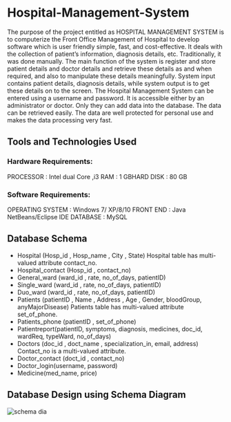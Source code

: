 # Hospital-Management-System
The purpose of the project entitled as HOSPITAL MANAGEMENT SYSTEM is to computerize the Front Office Management of Hospital to develop software which is user friendly simple, fast, and cost-effective. It deals with the collection of patient’s information, diagnosis details, etc. Traditionally, it was done manually. The main function of the system is register and store patient details and doctor details and retrieve these details as and when required, and also to manipulate these details meaningfully. System input contains patient details, diagnosis details, while system output is to get these details on to the screen. The Hospital Management System can be entered using a username and password. It is accessible either by an administrator or doctor. Only they can add data into the database. The data can be retrieved easily. The data are well protected for personal use and makes the data processing very fast.

## Tools and Technologies Used
### Hardware Requirements: 
PROCESSOR : Intel dual Core ,i3
RAM : 1 GBHARD
DISK : 80 GB
### Software Requirements:
OPERATING SYSTEM : Windows 7/ XP/8/10
FRONT END : Java NetBeans/Eclipse IDE
DATABASE : MySQL

## Database Schema
* Hospital (Hosp_id , Hosp_name , City , State)
Hospital table has multi-valued attribute contact_no.
* Hospital_contact (Hosp_id , contact_no)
* General_ward (ward_id , rate, no_of_days, patientID)
* Single_ward (ward_id , rate, no_of_days, patientID)
* Duo_ward (ward_id , rate, no_of_days, patientID)
* Patients (patientID , Name , Address , Age , Gender, bloodGroup, anyMajorDisease)
Patients table has multi-valued attribute set_of_phone.
* Patients_phone (patientID , set_of_phone)
* Patientreport(patientID, symptoms, diagnosis, medicines, doc_id, wardReq, typeWard, no_of_days)
* Doctors (doc_id , doct_name , specialization_in, email, address)
Contact_no is a multi-valued attribute.
* Doctor_contact (doct_id , contact_no)
* Doctor_login(username, password)
* Medicine(med_name, price)

## Database Design using Schema Diagram
![schema dia](https://user-images.githubusercontent.com/68106718/133877682-2e3cb5b0-0a69-4c21-ab42-90c77f53ab6d.png)


